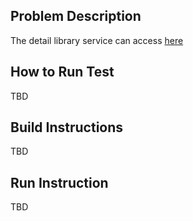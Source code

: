 ## Problem Description

The detail library service can access [here](https://gist.github.com/gopinath-langote/17de24551a256243e93545c641ad88f3) 

## How to Run Test

TBD

## Build Instructions

TBD

## Run Instruction

TBD